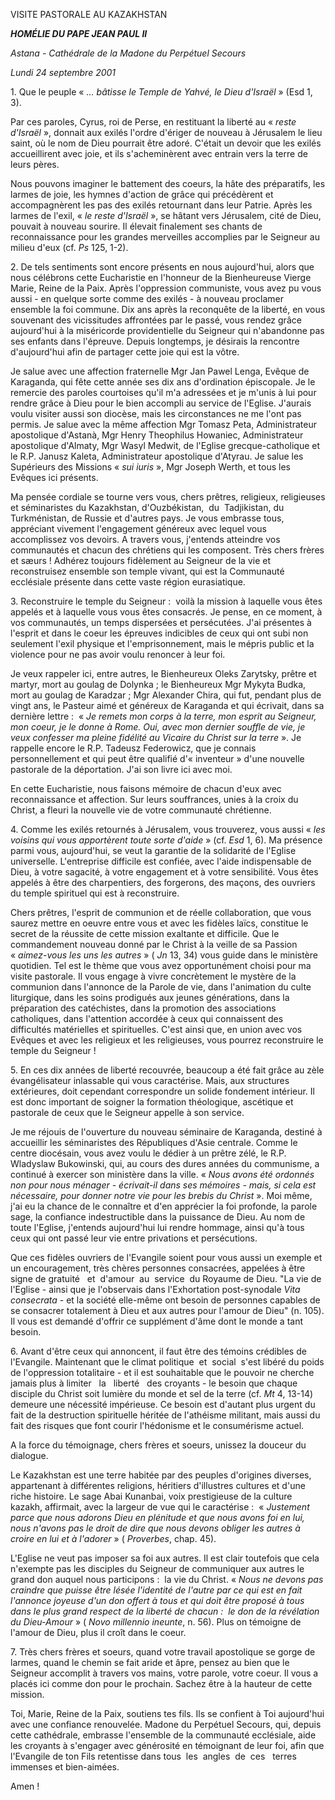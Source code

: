 VISITE PASTORALE AU KAZAKHSTAN

***HOMÉLIE DU PAPE JEAN PAUL II***

*Astana - Cathédrale de la Madone du Perpétuel Secours*

*Lundi 24 septembre 2001*

1. Que le peuple « *... bâtisse le Temple de Yahvé, le Dieu d'Israël* » (Esd 1, 3).

Par ces paroles, Cyrus, roi de Perse, en restituant la liberté au « *reste d'Israël* », donnait aux exilés l'ordre d'ériger de nouveau à Jérusalem le lieu saint, où le nom de Dieu pourrait être adoré. C'était un devoir que les exilés accueillirent avec joie, et ils s'acheminèrent avec entrain vers la terre de leurs pères.

Nous pouvons imaginer le battement des coeurs, la hâte des préparatifs, les larmes de joie, les hymnes d'action de grâce qui précédèrent et accompagnèrent les pas des exilés retournant dans leur Patrie. Après les larmes de l'exil, « *le reste d'Israël* », se hâtant vers Jérusalem, cité de Dieu, pouvait à nouveau sourire. Il élevait finalement ses chants de reconnaissance pour les grandes merveilles accomplies par le Seigneur au milieu d'eux (cf. *Ps* 125, 1-2).

2. De tels sentiments sont encore présents en nous aujourd'hui, alors que nous célébrons cette Eucharistie en l'honneur de la Bienheureuse Vierge Marie, Reine de la Paix. Après l'oppression communiste, vous avez pu vous aussi - en quelque sorte comme des exilés - à nouveau proclamer ensemble la foi commune. Dix ans après la reconquête de la liberté, en vous souvenant des vicissitudes affrontées par le passé, vous rendez grâce aujourd'hui à la miséricorde providentielle du Seigneur qui n'abandonne pas ses enfants dans l'épreuve. Depuis longtemps, je désirais la rencontre d'aujourd'hui afin de partager cette joie qui est la vôtre.

Je salue avec une affection fraternelle Mgr Jan Pawel Lenga, Evêque de Karaganda, qui fête cette année ses dix ans d'ordination épiscopale. Je le remercie des paroles courtoises qu'il m'a adressées et je m'unis à lui pour rendre grâce à Dieu pour le bien accompli au service de l'Eglise. J'aurais voulu visiter aussi son diocèse, mais les circonstances ne me l'ont pas permis. Je salue avec la même affection Mgr Tomasz Peta, Administrateur apostolique d'Astanà, Mgr Henry Theophilus Howaniec, Administrateur apostolique d'Almaty, Mgr Wasyl Medwit, de l'Eglise grecque-catholique et le R.P. Janusz Kaleta, Administrateur apostolique d'Atyrau. Je salue les Supérieurs des Missions « *sui iuris* », Mgr Joseph Werth, et tous les Evêques ici présents.

Ma pensée cordiale se tourne vers vous, chers prêtres, religieux, religieuses et séminaristes du Kazakhstan, d'Ouzbékistan,  du  Tadjikistan, du Turkménistan, de Russie et d'autres pays. Je vous embrasse tous, appréciant vivement l'engagement généreux avec lequel vous accomplissez vos devoirs. A travers vous, j'entends atteindre vos communautés et chacun des chrétiens qui les composent. Très chers frères et sæurs ! Adhérez toujours fidèlement au Seigneur de la vie et reconstruisez ensemble son temple vivant, qui est la Communauté ecclésiale présente dans cette vaste région eurasiatique.

3. Reconstruire le temple du Seigneur :  voilà la mission à laquelle vous êtes appelés et à laquelle vous vous êtes consacrés. Je pense, en ce moment, à vos communautés, un temps dispersées et persécutées. J'ai présentes à l'esprit et dans le coeur les épreuves indicibles de ceux qui ont subi non seulement l'exil physique et l'emprisonnement, mais le mépris public et la violence pour ne pas avoir voulu renoncer à leur foi.

Je veux rappeler ici, entre autres, le Bienheureux Oleks Zarytsky, prêtre et martyr, mort au goulag de Dolynka ; le Bienheureux Mgr Mykyta Budka, mort au goulag de Karadzar ; Mgr Alexander Chira, qui fut, pendant plus de vingt ans, le Pasteur aimé et généreux de Karaganda et qui écrivait, dans sa dernière lettre :  « *Je remets mon corps à la terre, mon esprit au Seigneur, mon coeur, je le donne à Rome. Oui, avec mon dernier souffle de vie, je veux confesser ma pleine fidélité au Vicaire du Christ sur la terre* ». Je rappelle encore le R.P. Tadeusz Federowicz, que je connais personnellement et qui peut être qualifié d'« inventeur » d'une nouvelle pastorale de la déportation. J'ai son livre ici avec moi.

En cette Eucharistie, nous faisons mémoire de chacun d'eux avec reconnaissance et affection. Sur leurs souffrances, unies à la croix du Christ, a fleuri la nouvelle vie de votre communauté chrétienne.

4. Comme les exilés retournés à Jérusalem, vous trouverez, vous aussi « *les voisins qui vous apportèrent toute sorte d'aide* » (cf. *Esd* 1, 6). Ma présence parmi vous, aujourd'hui, se veut la garantie de la solidarité de l'Eglise universelle. L'entreprise difficile est confiée, avec l'aide indispensable de Dieu, à votre sagacité, à votre engagement et à votre sensibilité. Vous êtes appelés à être des charpentiers, des forgerons, des maçons, des ouvriers du temple spirituel qui est à reconstruire.

Chers prêtres, l'esprit de communion et de réelle collaboration, que vous saurez mettre en oeuvre entre vous et avec les fidèles laïcs, constitue le secret de la réussite de cette mission exaltante et difficile. Que le commandement nouveau donné par le Christ à la veille de sa Passion « *aimez-vous les uns les autres* » ( *Jn* 13, 34) vous guide dans le ministère quotidien. Tel est le thème que vous avez opportunément choisi pour ma visite pastorale. Il vous engage à vivre concrètement le mystère de la communion dans l'annonce de la Parole de vie, dans l'animation du culte liturgique, dans les soins prodigués aux jeunes générations, dans la préparation des catéchistes, dans la promotion des associations catholiques, dans l'attention accordée à ceux qui connaissent des difficultés matérielles et spirituelles. C'est ainsi que, en union avec vos Evêques et avec les religieux et les religieuses, vous pourrez reconstruire le temple du Seigneur !

5. En ces dix années de liberté recouvrée, beaucoup a été fait grâce au zèle évangélisateur inlassable qui vous caractérise. Mais, aux structures extérieures, doit cependant correspondre un solide fondement intérieur. Il est donc important de soigner la formation théologique, ascétique et pastorale de ceux que le Seigneur appelle à son service.

Je me réjouis de l'ouverture du nouveau séminaire de Karaganda, destiné à accueillir les séminaristes des Républiques d'Asie centrale. Comme le centre diocésain, vous avez voulu le dédier à un prêtre zélé, le R.P. Wladyslaw Bukowinski, qui, au cours des dures années du communisme, a continué à exercer son ministère dans la ville. « *Nous avons été ordonnés non pour nous ménager - écrivait-il dans ses mémoires - mais, si cela est nécessaire, pour donner notre vie pour les brebis du Christ* ». Moi même, j'ai eu la chance de le connaître et d'en apprécier la foi profonde, la parole sage, la confiance indestructible dans la puissance de Dieu. Au nom de toute l'Eglise, j'entends aujourd'hui lui rendre hommage, ainsi qu'à tous ceux qui ont passé leur vie entre privations et persécutions.

Que ces fidèles ouvriers de l'Evangile soient pour vous aussi un exemple et un encouragement, très chères personnes consacrées, appelées à être signe de gratuité   et  d'amour  au  service  du Royaume de Dieu. "La vie de l'Eglise - ainsi que je l'observais dans l'Exhortation post-synodale *Vita consecrata* - et la société elle-même ont besoin de personnes capables de se consacrer totalement à Dieu et aux autres pour l'amour de Dieu" (n. 105). Il vous est demandé d'offrir ce supplément d'âme dont le monde a tant besoin.

6. Avant d'être ceux qui annoncent, il faut être des témoins crédibles de l'Evangile. Maintenant que le climat politique  et  social  s'est libéré du poids de l'oppression totalitaire - et il est souhaitable que le pouvoir ne cherche jamais plus à limiter   la   liberté   des croyants - le besoin que chaque disciple du Christ soit lumière du monde et sel de la terre (cf. *Mt* 4, 13-14) demeure une nécessité impérieuse. Ce besoin est d'autant plus urgent du fait de la destruction spirituelle héritée de l'athéisme militant, mais aussi du fait des risques que font courir l'hédonisme et le consumérisme actuel.

A la force du témoignage, chers frères et soeurs, unissez la douceur du dialogue.

Le Kazakhstan est une terre habitée par des peuples d'origines diverses, appartenant à différentes religions, héritiers d'illustres cultures et d'une riche histoire. Le sage Abai Kunanbai, voix prestigieuse de la culture kazakh, affirmait, avec la largeur de vue qui le caractérise :  « *Justement parce que nous adorons Dieu en plénitude et que nous avons foi en lui, nous n'avons pas le droit de dire que nous devons obliger les autres à croire en lui et à l'adorer* » ( *Proverbes*, chap. 45).

L'Eglise ne veut pas imposer sa foi aux autres. Il est clair toutefois que cela n'exempte pas les disciples du Seigneur de communiquer aux autres le grand don auquel nous participons :  la vie du Christ. « *Nous ne devons pas craindre que puisse être lésée l'identité de l'autre par ce qui est en fait l'annonce joyeuse d'un don offert à tous et qui doit être proposé à tous dans le plus grand respect de la liberté de chacun :  le don de la révélation du Dieu-Amour* » ( *Novo millennio ineunte*, n. 56). Plus on témoigne de l'amour de Dieu, plus il croît dans le coeur.

7. Très chers frères et soeurs, quand votre travail apostolique se gorge de larmes, quand le chemin se fait aride et âpre, pensez au bien que le Seigneur accomplit à travers vos mains, votre parole, votre coeur. Il vous a placés ici comme don pour le prochain. Sachez être à la hauteur de cette mission.

Toi, Marie, Reine de la Paix, soutiens tes fils. Ils se confient à Toi aujourd'hui avec une confiance renouvelée. Madone du Perpétuel Secours, qui, depuis cette cathédrale, embrasse l'ensemble de la communauté ecclésiale, aide les croyants à s'engager avec générosité en témoignant de leur foi, afin que l'Evangile de ton Fils retentisse dans tous  les  angles  de  ces   terres immenses et bien-aimées.

Amen !